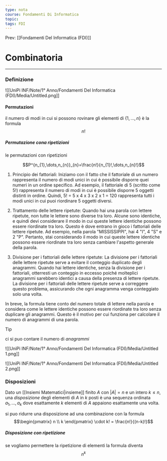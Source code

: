 ```yaml
---
type: nota
course: Fondamenti Di Informatica
topic: 
tags: FDI
---
```


Prev: [[Fondamenti Del Informatica (FDI)]]

# Combinatoria
---

### Definizione

![[UniPi INF/Note/1° Anno/Fondamenti Del Informatica (FDI)/Media/Untitled.png]]
#### Permutazioni
il numero di modi in cui si possono rovinare gli elementi di $\{ 1,\dots,n \}$ è la formula $$n!$$
##### Permutazione cona ripetizioni
le permutazioni con ripetizioni 

$$P^{n_{1},\dots,n_{n}}_{n}=\frac{n!}{n_{1}!,\dots,n_{n}!}$$

1. Principio dei fattoriali: Iniziamo con il fatto che il fattoriale di un numero rappresenta il numero di modi unici in cui è possibile disporre quei numeri in un ordine specifico. Ad esempio, il fattoriale di 5 (scritto come 5!) rappresenta il numero di modi in cui è possibile disporre 5 oggetti distinti in ordine. Quindi, 5! = 5 x 4 x 3 x 2 x 1 = 120 rappresenta tutti i modi unici in cui puoi riordinare 5 oggetti diversi.

  

2. Trattamento delle lettere ripetute: Quando hai una parola con lettere ripetute, non tutte le lettere sono diverse tra loro. Alcune sono identiche, e quindi devi considerare il modo in cui queste lettere identiche possono essere riordinate tra loro. Questo è dove entrano in gioco i fattoriali delle lettere ripetute. Ad esempio, nella parola "MISSISSIPPI", hai 4 "I", 4 "S" e 2 "P". Pertanto, stai considerando il modo in cui queste lettere identiche possono essere riordinate tra loro senza cambiare l'aspetto generale della parola.

  

3. Divisione per i fattoriali delle lettere ripetute: La divisione per i fattoriali delle lettere ripetute serve a evitare il conteggio duplicato degli anagrammi. Quando hai lettere identiche, senza la divisione per i fattoriali, otterresti un conteggio in eccesso poiché molteplici anagrammi sarebbero identici a causa della presenza di lettere ripetute. La divisione per i fattoriali delle lettere ripetute serve a correggere questo problema, assicurando che ogni anagramma venga conteggiato solo una volta.

  

In breve, la formula tiene conto del numero totale di lettere nella parola e considera come le lettere identiche possono essere riordinate tra loro senza duplicare gli anagrammi. Questo è il motivo per cui funziona per calcolare il numero di anagrammi di una parola.
>[!tip]
>ci si puo contare il numero di _anagrammi_




![[UniPi INF/Note/1° Anno/Fondamenti Del Informatica (FDI)/Media/Untitled 1.png]]

![[UniPi INF/Note/1° Anno/Fondamenti Del Informatica (FDI)/Media/Untitled 2.png]]

### Disposizioni
Dato un [[Insiemi Matematici|insieme]] finito $A$ con $|A| = n$ e un intero $k ≤ n$, una _disposizione_ degli elementi di $A$ in $k$ posti è una sequenza ordinata $a_1, \dots , a_k$ dove esattamente $k$ elementi di $A$ appaiono esattamente una volta.


si puo ridurre una disposizione ad una combinazione con la formula
$$\begin{pmatrix}
n \\ k
\end{pmatrix} \cdot k! = \frac{n!}{(n-k)!}$$
##### Disposizione con ripetizione
se vogliamo permettere la ripetizione di elementi 
la formula diventa 
$$n^{k}$$



